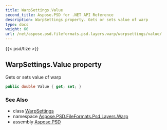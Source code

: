 ```yaml
---
title: WarpSettings.Value
second_title: Aspose.PSD for .NET API Reference
description: WarpSettings property. Gets or sets value of warp
type: docs
weight: 60
url: /net/aspose.psd.fileformats.psd.layers.warp/warpsettings/value/
---
```

{{< psd/tize >}}
## WarpSettings.Value property

Gets or sets value of warp

```csharp
public double Value { get; set; }
```

### See Also

* class [WarpSettings](../)
* namespace [Aspose.PSD.FileFormats.Psd.Layers.Warp](../../../aspose.psd.fileformats.psd.layers.warp/)
* assembly [Aspose.PSD](../../../)



